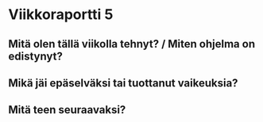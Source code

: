 # Viikkoraportti 5

## Mitä olen tällä viikolla tehnyt? / Miten ohjelma on edistynyt?



## Mikä jäi epäselväksi tai tuottanut vaikeuksia?



## Mitä teen seuraavaksi?
